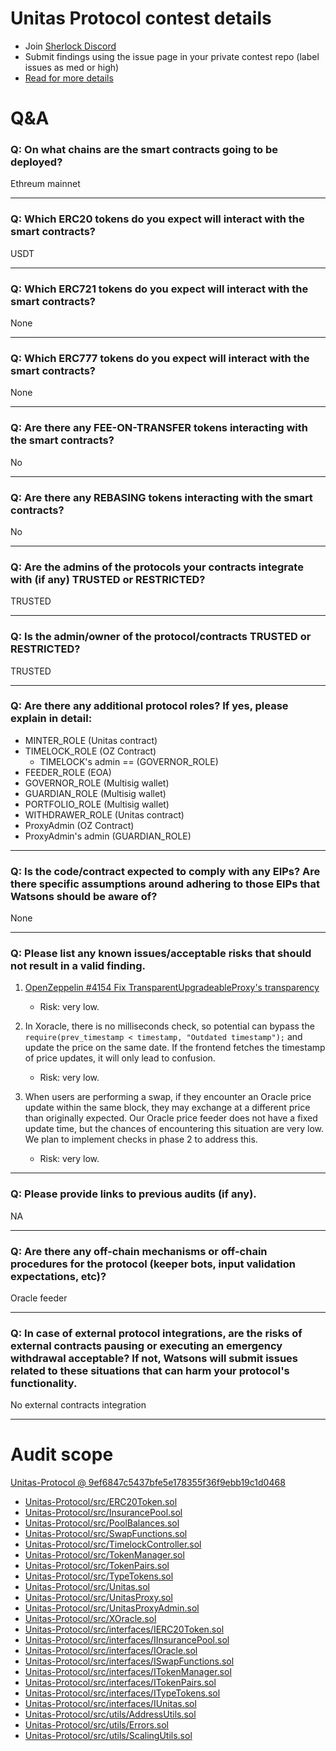 
# Unitas Protocol contest details

- Join [Sherlock Discord](https://discord.gg/MABEWyASkp)
- Submit findings using the issue page in your private contest repo (label issues as med or high)
- [Read for more details](https://docs.sherlock.xyz/audits/watsons)

# Q&A

### Q: On what chains are the smart contracts going to be deployed?
Ethreum mainnet
___

### Q: Which ERC20 tokens do you expect will interact with the smart contracts? 
USDT 
___

### Q: Which ERC721 tokens do you expect will interact with the smart contracts? 
None
___

### Q: Which ERC777 tokens do you expect will interact with the smart contracts? 
None
___

### Q: Are there any FEE-ON-TRANSFER tokens interacting with the smart contracts?

No
___

### Q: Are there any REBASING tokens interacting with the smart contracts?

No
___

### Q: Are the admins of the protocols your contracts integrate with (if any) TRUSTED or RESTRICTED?
TRUSTED
___

### Q: Is the admin/owner of the protocol/contracts TRUSTED or RESTRICTED?
TRUSTED
___

### Q: Are there any additional protocol roles? If yes, please explain in detail:
* MINTER_ROLE (Unitas contract)
* TIMELOCK_ROLE (OZ Contract)
   * TIMELOCK's admin == (GOVERNOR_ROLE)
* FEEDER_ROLE (EOA)
* GOVERNOR_ROLE (Multisig wallet)
* GUARDIAN_ROLE (Multisig wallet)
* PORTFOLIO_ROLE (Multisig wallet)
* WITHDRAWER_ROLE (Unitas contract)
* ProxyAdmin (OZ Contract)
* ProxyAdmin's admin (GUARDIAN_ROLE)
___

### Q: Is the code/contract expected to comply with any EIPs? Are there specific assumptions around adhering to those EIPs that Watsons should be aware of?
None
___

### Q: Please list any known issues/acceptable risks that should not result in a valid finding.
1. [OpenZeppelin #4154 Fix TransparentUpgradeableProxy's transparency](https://github.com/OpenZeppelin/openzeppelin-contracts/pull/4154)
   - Risk: very low.

2. In Xoracle, there is no milliseconds check, so potential can bypass the `require(prev_timestamp < timestamp, "Outdated timestamp");` and update the price on the same date.  If the frontend fetches the timestamp of price updates, it will only lead to confusion.
   - Risk: very low.
   
3. When users are performing a swap, if they encounter an Oracle price update within the same block, they may exchange at a different price than originally expected. Our Oracle price feeder does not have a fixed update time, but the chances of encountering this situation are very low. We plan to implement checks in phase 2 to address this.
   - Risk: very low.
___

### Q: Please provide links to previous audits (if any).
NA
___

### Q: Are there any off-chain mechanisms or off-chain procedures for the protocol (keeper bots, input validation expectations, etc)?
Oracle feeder 
___

### Q: In case of external protocol integrations, are the risks of external contracts pausing or executing an emergency withdrawal acceptable? If not, Watsons will submit issues related to these situations that can harm your protocol's functionality.
No external contracts integration 
___



# Audit scope


[Unitas-Protocol @ 9ef6847c5437bfe5e178355f36f9ebb19c1d0468](https://github.com/xrex-inc/Unitas-Protocol/tree/9ef6847c5437bfe5e178355f36f9ebb19c1d0468)
- [Unitas-Protocol/src/ERC20Token.sol](Unitas-Protocol/src/ERC20Token.sol)
- [Unitas-Protocol/src/InsurancePool.sol](Unitas-Protocol/src/InsurancePool.sol)
- [Unitas-Protocol/src/PoolBalances.sol](Unitas-Protocol/src/PoolBalances.sol)
- [Unitas-Protocol/src/SwapFunctions.sol](Unitas-Protocol/src/SwapFunctions.sol)
- [Unitas-Protocol/src/TimelockController.sol](Unitas-Protocol/src/TimelockController.sol)
- [Unitas-Protocol/src/TokenManager.sol](Unitas-Protocol/src/TokenManager.sol)
- [Unitas-Protocol/src/TokenPairs.sol](Unitas-Protocol/src/TokenPairs.sol)
- [Unitas-Protocol/src/TypeTokens.sol](Unitas-Protocol/src/TypeTokens.sol)
- [Unitas-Protocol/src/Unitas.sol](Unitas-Protocol/src/Unitas.sol)
- [Unitas-Protocol/src/UnitasProxy.sol](Unitas-Protocol/src/UnitasProxy.sol)
- [Unitas-Protocol/src/UnitasProxyAdmin.sol](Unitas-Protocol/src/UnitasProxyAdmin.sol)
- [Unitas-Protocol/src/XOracle.sol](Unitas-Protocol/src/XOracle.sol)
- [Unitas-Protocol/src/interfaces/IERC20Token.sol](Unitas-Protocol/src/interfaces/IERC20Token.sol)
- [Unitas-Protocol/src/interfaces/IInsurancePool.sol](Unitas-Protocol/src/interfaces/IInsurancePool.sol)
- [Unitas-Protocol/src/interfaces/IOracle.sol](Unitas-Protocol/src/interfaces/IOracle.sol)
- [Unitas-Protocol/src/interfaces/ISwapFunctions.sol](Unitas-Protocol/src/interfaces/ISwapFunctions.sol)
- [Unitas-Protocol/src/interfaces/ITokenManager.sol](Unitas-Protocol/src/interfaces/ITokenManager.sol)
- [Unitas-Protocol/src/interfaces/ITokenPairs.sol](Unitas-Protocol/src/interfaces/ITokenPairs.sol)
- [Unitas-Protocol/src/interfaces/ITypeTokens.sol](Unitas-Protocol/src/interfaces/ITypeTokens.sol)
- [Unitas-Protocol/src/interfaces/IUnitas.sol](Unitas-Protocol/src/interfaces/IUnitas.sol)
- [Unitas-Protocol/src/utils/AddressUtils.sol](Unitas-Protocol/src/utils/AddressUtils.sol)
- [Unitas-Protocol/src/utils/Errors.sol](Unitas-Protocol/src/utils/Errors.sol)
- [Unitas-Protocol/src/utils/ScalingUtils.sol](Unitas-Protocol/src/utils/ScalingUtils.sol)



